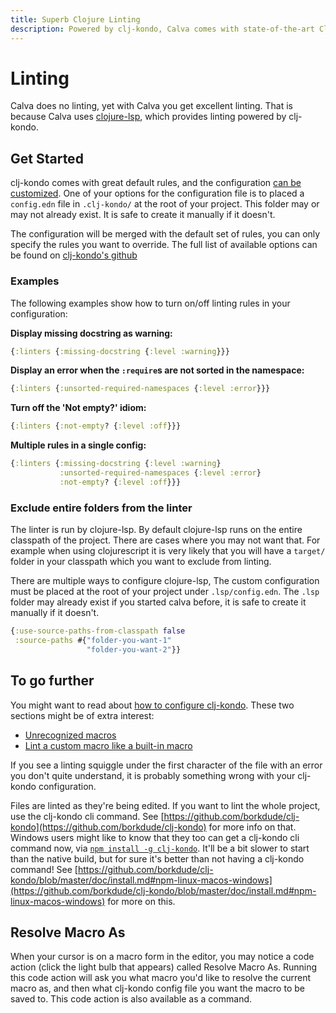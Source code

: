 ```yaml
---
title: Superb Clojure Linting
description: Powered by clj-kondo, Calva comes with state-of-the-art Clojure and ClojureScript linting
---
```


# Linting

Calva does no linting, yet with Calva you get excellent linting. That is because Calva uses [clojure-lsp](https://github.com/clojure-lsp/clojure-lsp), which provides linting powered by clj-kondo.

## Get Started
clj-kondo comes with great default rules, and the configuration [can be customized](https://github.com/clj-kondo/clj-kondo/blob/master/doc/config.md). One of your options for the configuration file is to  placed a `config.edn` file in `.clj-kondo/` at the root of your project. This folder may or may not already exist. It is safe to create it manually if it doesn't.

The configuration will be merged with the default set of rules, you can only specify the rules you want to override. The full list of available options can be found on [clj-kondo's github](https://github.com/clj-kondo/clj-kondo/blob/master/doc/linters.md)

### Examples
The following examples show how to turn on/off linting rules in your configuration:

**Display missing docstring as warning:**
```clj
{:linters {:missing-docstring {:level :warning}}}
```

**Display an error when the `:require`s are not sorted in the namespace:**
```clj
{:linters {:unsorted-required-namespaces {:level :error}}}
```

**Turn off the 'Not empty?' idiom:**
```clj
{:linters {:not-empty? {:level :off}}}
```

**Multiple rules in a single config:**
```clj
{:linters {:missing-docstring {:level :warning}
           :unsorted-required-namespaces {:level :error}
           :not-empty? {:level :off}}}
```

### Exclude entire folders from the linter
The linter is run by clojure-lsp. By default clojure-lsp runs on the entire classpath of the project. There are cases where you may not want that. For example when using clojurescript it is very likely that you will have a `target/` folder in your classpath which you want to exclude from linting. 

There are multiple ways to configure clojure-lsp, The custom configuration must be placed at the root of your project under `.lsp/config.edn`. The `.lsp` folder may already exist if you started calva before, it is safe to create it manually if it doesn't.

```clj
{:use-source-paths-from-classpath false
 :source-paths #{"folder-you-want-1"
                 "folder-you-want-2"}}
```

## To go further

You might want to read about [how to configure clj-kondo](https://github.com/borkdude/clj-kondo/blob/master/doc/config.md#configuration). These two sections might be of extra interest:

* [Unrecognized macros](https://github.com/clj-kondo/clj-kondo/blob/master/doc/config.md#unrecognized-macros)
* [Lint a custom macro like a built-in macro](https://github.com/borkdude/clj-kondo/blob/master/doc/config.md#lint-a-custom-macro-like-a-built-in-macro)

If you see a linting squiggle under the first character of the file with an error you don't quite understand, it is probably something wrong with your clj-kondo configuration.

Files are linted as they're being edited. If you want to lint the whole project, use the clj-kondo cli command. See [https://github.com/borkdude/clj-kondo](https://github.com/borkdude/clj-kondo) for more info on that. Windows users might like to know that they too can get a clj-kondo cli command now, via [`npm install -g clj-kondo`](https://twitter.com/borkdude/status/1187622954236071936). It'll be a bit slower to start than the native build, but for sure it's better than not having a clj-kondo command! See [https://github.com/borkdude/clj-kondo/blob/master/doc/install.md#npm-linux-macos-windows](https://github.com/borkdude/clj-kondo/blob/master/doc/install.md#npm-linux-macos-windows) for more on this.

## Resolve Macro As

When your cursor is on a macro form in the editor, you may notice a code action (click the light bulb that appears) called Resolve Macro As. Running this code action will ask you what macro you'd like to resolve the current macro as, and then what clj-kondo config file you want the macro to be saved to. This code action is also available as a command.